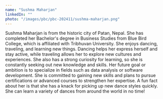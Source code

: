 ```yaml
---
name: "Sushma Maharjan"
linkedIn: ""
photo: "/images/pbc/pbc-202411/sushma-maharjan.png"
---
```


Sushma Maharjan is from the historic city of Patan, Nepal. She has completed her Bachelor's degree in Business Studies from Blue Bird College, which is affiliated with Tribhuvan University. She enjoys dancing, traveling, and learning new things. Dancing helps her express herself and stay active, while traveling allows her to explore new cultures and experiences. She also has a strong curiosity for learning, so she is constantly seeking out new knowledge and skills. Her future goal or ambition is to specialize in fields such as data analysis or software development. She is committed to gaining new skills and plans to pursue certifications or advanced courses to strengthen her expertise. A fun fact about her is that she has a knack for picking up new dance styles quickly. She can learn a variety of dances from around the world in no time!
